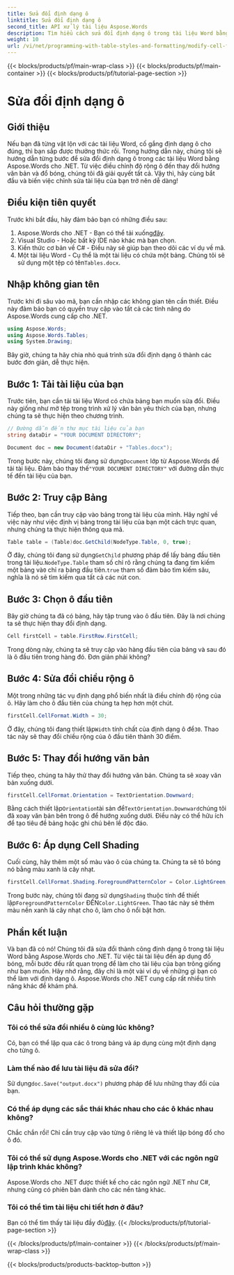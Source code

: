 ```yaml
---
title: Sửa đổi định dạng ô
linktitle: Sửa đổi định dạng ô
second_title: API xử lý tài liệu Aspose.Words
description: Tìm hiểu cách sửa đổi định dạng ô trong tài liệu Word bằng Aspose.Words cho .NET với hướng dẫn từng bước chi tiết này.
weight: 10
url: /vi/net/programming-with-table-styles-and-formatting/modify-cell-formatting/
---
```


{{< blocks/products/pf/main-wrap-class >}}
{{< blocks/products/pf/main-container >}}
{{< blocks/products/pf/tutorial-page-section >}}

# Sửa đổi định dạng ô

## Giới thiệu

Nếu bạn đã từng vật lộn với các tài liệu Word, cố gắng định dạng ô cho đúng, thì bạn sắp được thưởng thức rồi. Trong hướng dẫn này, chúng tôi sẽ hướng dẫn từng bước để sửa đổi định dạng ô trong các tài liệu Word bằng Aspose.Words cho .NET. Từ việc điều chỉnh độ rộng ô đến thay đổi hướng văn bản và đổ bóng, chúng tôi đã giải quyết tất cả. Vậy thì, hãy cùng bắt đầu và biến việc chỉnh sửa tài liệu của bạn trở nên dễ dàng!

## Điều kiện tiên quyết

Trước khi bắt đầu, hãy đảm bảo bạn có những điều sau:

1. Aspose.Words cho .NET - Bạn có thể tải xuống[đây](https://releases.aspose.com/words/net/).
2. Visual Studio - Hoặc bất kỳ IDE nào khác mà bạn chọn.
3. Kiến thức cơ bản về C# - Điều này sẽ giúp bạn theo dõi các ví dụ về mã.
4.  Một tài liệu Word - Cụ thể là một tài liệu có chứa một bảng. Chúng tôi sẽ sử dụng một tệp có tên`Tables.docx`.

## Nhập không gian tên

Trước khi đi sâu vào mã, bạn cần nhập các không gian tên cần thiết. Điều này đảm bảo bạn có quyền truy cập vào tất cả các tính năng do Aspose.Words cung cấp cho .NET.

```csharp
using Aspose.Words;
using Aspose.Words.Tables;
using System.Drawing;
```

Bây giờ, chúng ta hãy chia nhỏ quá trình sửa đổi định dạng ô thành các bước đơn giản, dễ thực hiện.

## Bước 1: Tải tài liệu của bạn

Trước tiên, bạn cần tải tài liệu Word có chứa bảng bạn muốn sửa đổi. Điều này giống như mở tệp trong trình xử lý văn bản yêu thích của bạn, nhưng chúng ta sẽ thực hiện theo chương trình.

```csharp
// Đường dẫn đến thư mục tài liệu của bạn
string dataDir = "YOUR DOCUMENT DIRECTORY";

Document doc = new Document(dataDir + "Tables.docx");
```

 Trong bước này, chúng tôi đang sử dụng`Document` lớp từ Aspose.Words để tải tài liệu. Đảm bảo thay thế`"YOUR DOCUMENT DIRECTORY"` với đường dẫn thực tế đến tài liệu của bạn.

## Bước 2: Truy cập Bảng

Tiếp theo, bạn cần truy cập vào bảng trong tài liệu của mình. Hãy nghĩ về việc này như việc định vị bảng trong tài liệu của bạn một cách trực quan, nhưng chúng ta thực hiện thông qua mã.

```csharp
Table table = (Table)doc.GetChild(NodeType.Table, 0, true);
```

Ở đây, chúng tôi đang sử dụng`GetChild` phương pháp để lấy bảng đầu tiên trong tài liệu.`NodeType.Table` tham số chỉ rõ rằng chúng ta đang tìm kiếm một bảng và`0` chỉ ra bảng đầu tiên.`true` tham số đảm bảo tìm kiếm sâu, nghĩa là nó sẽ tìm kiếm qua tất cả các nút con.

## Bước 3: Chọn ô đầu tiên

Bây giờ chúng ta đã có bảng, hãy tập trung vào ô đầu tiên. Đây là nơi chúng ta sẽ thực hiện thay đổi định dạng.

```csharp
Cell firstCell = table.FirstRow.FirstCell;
```

Trong dòng này, chúng ta sẽ truy cập vào hàng đầu tiên của bảng và sau đó là ô đầu tiên trong hàng đó. Đơn giản phải không?

## Bước 4: Sửa đổi chiều rộng ô

Một trong những tác vụ định dạng phổ biến nhất là điều chỉnh độ rộng của ô. Hãy làm cho ô đầu tiên của chúng ta hẹp hơn một chút.

```csharp
firstCell.CellFormat.Width = 30;
```

 Ở đây, chúng tôi đang thiết lập`Width` tính chất của định dạng ô để`30`. Thao tác này sẽ thay đổi chiều rộng của ô đầu tiên thành 30 điểm.

## Bước 5: Thay đổi hướng văn bản

Tiếp theo, chúng ta hãy thử thay đổi hướng văn bản. Chúng ta sẽ xoay văn bản xuống dưới.

```csharp
firstCell.CellFormat.Orientation = TextOrientation.Downward;
```

 Bằng cách thiết lập`Orientation`tài sản để`TextOrientation.Downward`chúng tôi đã xoay văn bản bên trong ô để hướng xuống dưới. Điều này có thể hữu ích để tạo tiêu đề bảng hoặc ghi chú bên lề độc đáo.

## Bước 6: Áp dụng Cell Shading

Cuối cùng, hãy thêm một số màu vào ô của chúng ta. Chúng ta sẽ tô bóng nó bằng màu xanh lá cây nhạt.

```csharp
firstCell.CellFormat.Shading.ForegroundPatternColor = Color.LightGreen;
```

 Trong bước này, chúng tôi đang sử dụng`Shading` thuộc tính để thiết lập`ForegroundPatternColor` ĐẾN`Color.LightGreen`. Thao tác này sẽ thêm màu nền xanh lá cây nhạt cho ô, làm cho ô nổi bật hơn.

## Phần kết luận

Và bạn đã có nó! Chúng tôi đã sửa đổi thành công định dạng ô trong tài liệu Word bằng Aspose.Words cho .NET. Từ việc tải tài liệu đến áp dụng đổ bóng, mỗi bước đều rất quan trọng để làm cho tài liệu của bạn trông giống như bạn muốn. Hãy nhớ rằng, đây chỉ là một vài ví dụ về những gì bạn có thể làm với định dạng ô. Aspose.Words cho .NET cung cấp rất nhiều tính năng khác để khám phá.

## Câu hỏi thường gặp

### Tôi có thể sửa đổi nhiều ô cùng lúc không?
Có, bạn có thể lặp qua các ô trong bảng và áp dụng cùng một định dạng cho từng ô.

### Làm thế nào để lưu tài liệu đã sửa đổi?
 Sử dụng`doc.Save("output.docx")` phương pháp để lưu những thay đổi của bạn.

### Có thể áp dụng các sắc thái khác nhau cho các ô khác nhau không?
Chắc chắn rồi! Chỉ cần truy cập vào từng ô riêng lẻ và thiết lập bóng đổ cho ô đó.

### Tôi có thể sử dụng Aspose.Words cho .NET với các ngôn ngữ lập trình khác không?
Aspose.Words cho .NET được thiết kế cho các ngôn ngữ .NET như C#, nhưng cũng có phiên bản dành cho các nền tảng khác.

### Tôi có thể tìm tài liệu chi tiết hơn ở đâu?
 Bạn có thể tìm thấy tài liệu đầy đủ[đây](https://reference.aspose.com/words/net/).
{{< /blocks/products/pf/tutorial-page-section >}}

{{< /blocks/products/pf/main-container >}}
{{< /blocks/products/pf/main-wrap-class >}}

{{< blocks/products/products-backtop-button >}}
